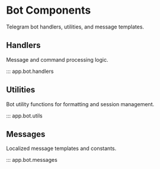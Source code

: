 # Bot Components

Telegram bot handlers, utilities, and message templates.

## Handlers

Message and command processing logic.

::: app.bot.handlers

## Utilities

Bot utility functions for formatting and session management.

::: app.bot.utils

## Messages

Localized message templates and constants.

::: app.bot.messages